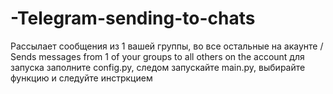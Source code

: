 # -Telegram-sending-to-chats
Рассылает сообщения из 1 вашей группы, во все остальные на акаунте / Sends messages from 1 of your groups to all others on the account
для запуска заполните config.py, следом запускайте main.py, выбирайте функцию и следуйте инстркцием
